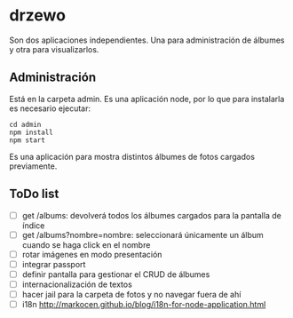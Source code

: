 # drzewo

Son dos aplicaciones independientes. Una para administración de álbumes y otra para visualizarlos. 

## Administración

Está en la carpeta admin. Es una aplicación node, por lo que para instalarla es necesario ejecutar:

```
cd admin
npm install 
npm start
```


Es una aplicación para mostra distintos álbumes de fotos cargados previamente.

## ToDo list

- [ ] get /albums: devolverá todos los álbumes cargados para la pantalla de índice
- [ ] get /albums?nombre=nombre: seleccionará únicamente un álbum cuando se haga click en el nombre
- [ ] rotar imágenes en modo presentación
- [ ] integrar passport
- [ ] definir pantalla para gestionar el CRUD de álbumes
- [ ] internacionalización de textos
- [ ] hacer jail para la carpeta de fotos y no navegar fuera de ahí
- [ ] i18n http://markocen.github.io/blog/i18n-for-node-application.html
